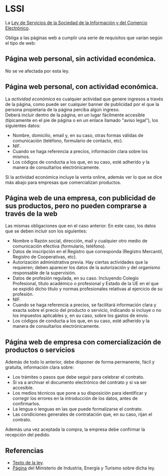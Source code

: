 LSSI
====

La [Ley de Servicios de la Sociedad de la Información y del Comercio Electrónico](https://www.boe.es/buscar/act.php?id=BOE-A-2002-13758).

Obliga a las páginas web a cumplir una serie de requisitos que varían según el tipo de web:  

## Página web personal, sin actividad económica.
No se ve afectada por esta ley.

## Página web personal, con actividad económica.
La *actividad económica* es cualquier actividad que genere ingresos a través de la página, como puede ser cualquier banner de publicidad por el que la persona propietaria de la página perciba algún ingreso.  
Deberá incluir dentro de la página, en un lugar fácilmente accesible (típicamente en el pie de página o en un enlace llamado "aviso legal"), los siguientes datos:  

* Nombre, domicilio, email y, en su caso, otras formas válidas de comunicación (teléfono, formulario de contacto, etc). 
* NIF.
* Cuando se haga referencia a precios, información clara sobre los mismos.
* Los códigos de conducta a los que, en su caso, esté adherido y la manera de consultarlos electrónicamente.

Si la actividad económica incluye la venta online, además ver lo que se dice más abajo para empresas que comercializan productos.

## Página web de una empresa, con publicidad de sus productos, pero no pueden comprarse a través de la web
Las mismas obligaciones que en el caso anterior. En este caso, los datos que se deben incluir son los siguientes:  

* Nombre o Razón social, dirección, mail y cualquier otro medio de comunicación efectiva (formulario, teléfono).
* Datos de inscripción en el Registro que corresponda (Registro Mercantil, Registro de Cooperativas, etc).
* Autorización administrativa previa. Hay ciertas actividades que la requieren; deben aparecer los datos de la autorización y del organismo responsable de la supervisión.
* Datos de profesión regulada, en su caso. Incluyendo Colegio Profesional, título académico o profesional y Estado de la UE en el que se expidió dicho título y normas profesionales relativas al ejercicio de su profesión.
* NIF.
* Cuando se haga referencia a precios, se facilitará información clara y exacta sobre el precio del producto o servicio, indicando si incluye o no los impuestos aplicables y, en su caso, sobre los gastos de envío.
* Los códigos de conducta a los que, en su caso, esté adherido y la manera de consultarlos electrónicamente.

## Página web de empresa con comercialización de productos o servicios
Además de todo lo anterior, debe disponer de forma permanente, fácil y gratuita, información clara sobre:  

* Los trámites o pasos que debe seguir para celebrar el contrato.
* Si va a archivar el documento electrónico del contrato y si va ser accesible.
* Los medios técnicos que pone a su disposición para identificar y corregir los errores en la introducción de los datos, antes de confirmarlos.
* La lengua o lenguas en las que  puede formalizarse el contrato.
* Las condiciones generales de contratación que, en su caso, rijan el contrato. 

Además una vez aceptada la compra, la empresa debe confirmar la recepción del pedido.


Referencias
------------
* [Texto de la ley](http://www.boe.es/buscar/act.php?id=BOE-A-2002-13758).
* [Página](http://www.lssi.gob.es/Paginas/index.aspx) del Ministerio de Industria, Energía y Turismo sobre dicha ley. 